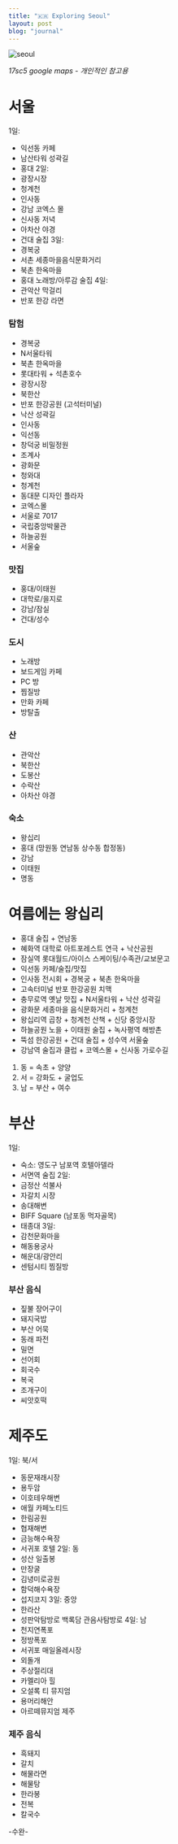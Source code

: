 ```yaml
---
title: "🇰🇷 Exploring Seoul"
layout: post
blog: "journal"
---
```


![seoul](/assets/seoul.jpg)

_17sc5 google maps - 개인적인 참고용_

# 서울
1일:
- 익선동 카페
- 남산타워 성곽길
- 홍대
2일:
- 광장시장
- 청계천
- 인사동
- 강남 코엑스 몰
- 신사동 저녁
- 아차산 야경
- 건대 술집
3일:
- 경복궁
- 서촌 세종마을음식문화거리
- 북촌 한옥마을
- 홍대 노래방/아루감 술집
4일:
- 관악산 막걸리
- 반포 한강 라면

### 탐험
- 경복궁
- N서울타워
- 북촌 한옥마을
- 롯대타워 + 석촌호수
- 광장시장
- 북한산
- 반포 한강공원 (고석터미널)
- 낙산 성곽길
- 인사동
- 익선동
- 창덕궁 비밀정원
- 조계사
- 광화문
- 청와대
- 청계천
- 동대문 디자인 플라자
- 코엑스몰
- 서울로 7017
- 국립중앙박물관
- 하늘공원
- 서울숲

### 맛집
- 홍대/이태원
- 대학로/을지로
- 강남/잠실
- 건대/성수

### 도시
- 노래방
- 보드게임 카페
- PC 방
- 찜질방
- 만화 카페
- 방탈출

### 산
- 관악산
- 북한산
- 도봉산
- 수락산
- 아차산 야경

### 숙소   
- 왕십리
- 홍대 (망원동 연남동 상수동 합정동)
- 강남
- 이태원
- 명동

# 여름에는 왕십리 
- 홍대 술집 + 연남동
- 혜화역 대학로 아트포레스트 연극 + 낙산공원   
- 잠실역 롯대월드/아이스 스케이팅/수족관/교보문고
- 익선동 카페/술집/맛집
- 인사동 전시회 + 경복궁 + 북촌 한옥마을
- 고속터미널 반포 한강공원 치맥
- 충무로역 옛날 맛집 + N서울타워 + 낙산 성곽길
- 광화문 세종마을 음식문화거리 + 청계천
- 왕십리역 곱창 + 청계천 산책 + 신당 중앙시장
- 하늘공원 노을 + 이태원 술집 + 녹사평역 해방촌
- 뚝섬 한강공원 + 건대 술집 + 성수역 서울숲
- 강남역 술집과 클럽 + 코엑스몰 + 신사동 가로수길

1. 동 = 속초 + 양양
2. 서 = 강화도 + 굴업도
3. 남 = 부산 + 여수

# 부산
1일:   
- 숙소: 영도구 남포역 호텔아델라
- 서면역 술집
2일:   
- 금정산 석불사
- 자갈치 시장
- 송대해변
- BIFF Square (남포동 먹자골목)
- 태종대
3일:   
- 감천문화마을
- 해동용궁사
- 해운대/광안리
- 센텀시티 찜질방

### 부산 음식
- 짚불 장어구이
- 돼지국밥
- 부산 어묵
- 동래 파전
- 밀면
- 선어회
- 회국수
- 복국
- 조개구이
- 씨앗호떡

# 제주도
1일: 북/서   
- 동문재래시장
- 용두암
- 이호테우해변
- 애월 카페노티드
- 한림공원
- 협재해변
- 금능해수욕장
- 서귀포 호텔
2일: 동  
- 성산 일출봉
- 만장굴
- 김녕미로공원
- 함덕해수욕장
- 섭지코지
3일: 중앙  
- 한라산
- 성판악탐방로 백록담 관음사탐방로
4일: 남  
- 천지연폭포
- 정방폭포
- 서귀포 매일올레시장
- 외돌개
- 주상절리대
- 카멜리아 힐
- 오설록 티 뮤지엄
- 용머리해안
- 아르떼뮤지엄 제주
  
### 제주 음식
- 흑돼지
- 갈치
- 해물라면
- 해물탕
- 한라봉
- 전복
- 칼국수






-수완-



